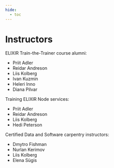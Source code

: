 ```yaml
---
hide:
  - toc
---
```

# Instructors

ELIXIR Train-the-Trainer course alumni:

* Priit Adler
* Reidar Andreson
* Liis Kolberg
* Ivan Kuzmin
* Heleri Inno
* Diana Pilvar

Training ELIXIR Node services:

* Priit Adler
* Reidar Andreson
* Liis Kolberg
* Hedi Peterson

Certified Data and Software carpentry instructors:

* Dmytro Fishman
* Nurlan Kerimov
* Liis Kolberg
* Elena Sügis
